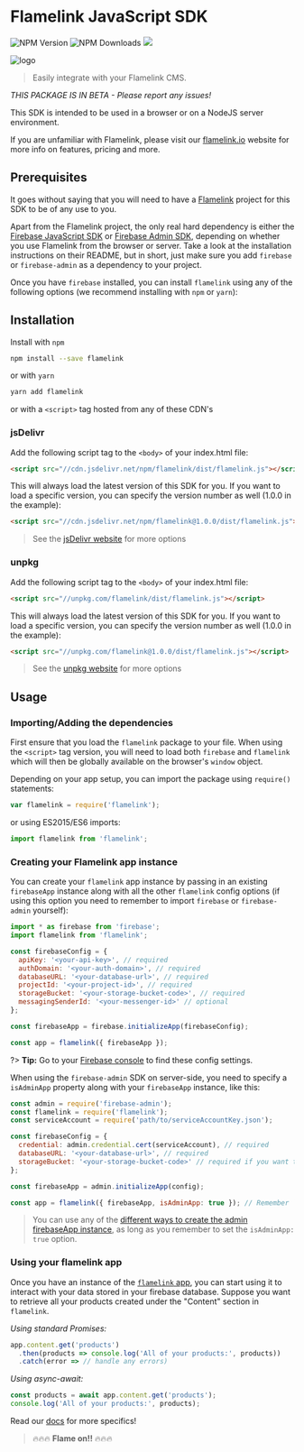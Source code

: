 # Flamelink JavaScript SDK

![NPM Version](https://img.shields.io/npm/v/flamelink/latest.svg?colorB=purple&logo=npm&style=flat-square)
![NPM Downloads](https://img.shields.io/npm/dt/flamelink.svg?logo=npm&style=flat-square)
[![](https://data.jsdelivr.com/v1/package/npm/flamelink/badge)](https://www.jsdelivr.com/package/npm/flamelink)

![logo](https://raw.githubusercontent.com/flamelink/flamelink/master/docs/_assets/icon.svg?sanitize=true)

> Easily integrate with your Flamelink CMS.

_THIS PACKAGE IS IN BETA - Please report any issues!_

This SDK is intended to be used in a browser or on a NodeJS server environment.

If you are unfamiliar with Flamelink, please visit our [flamelink.io](https://www.flamelink.io/) website for more info on features, pricing and more.

## Prerequisites

It goes without saying that you will need to have a [Flamelink](https://www.flamelink.io) project for this SDK to be of any use to you.

Apart from the Flamelink project, the only real hard dependency is either the [Firebase JavaScript SDK](https://www.npmjs.com/package/firebase) or [Firebase Admin SDK](https://firebase.google.com/docs/admin/setup), depending on whether you use Flamelink from the browser or server. Take a look at the installation instructions on their README, but in short, just make sure you add `firebase` or `firebase-admin` as a dependency to your project.

Once you have `firebase` installed, you can install `flamelink` using any of the following options (we recommend installing with `npm` or `yarn`):

## Installation

Install with `npm`

```bash
npm install --save flamelink
```

or with `yarn`

```bash
yarn add flamelink
```

or with a `<script>` tag hosted from any of these CDN's

### jsDelivr

Add the following script tag to the `<body>` of your index.html file:

```html
<script src="//cdn.jsdelivr.net/npm/flamelink/dist/flamelink.js"></script>
```

This will always load the latest version of this SDK for you. If you want to load a specific version, you can specify the version number as well (1.0.0 in the example):

```html
<script src="//cdn.jsdelivr.net/npm/flamelink@1.0.0/dist/flamelink.js"></script>
```

> See the [jsDelivr website](https://www.jsdelivr.com/?query=flamelink) for more options

### unpkg

Add the following script tag to the `<body>` of your index.html file:

```html
<script src="//unpkg.com/flamelink/dist/flamelink.js"></script>
```

This will always load the latest version of this SDK for you. If you want to load a specific version, you can specify the version number as well (1.0.0 in the example):

```html
<script src="//unpkg.com/flamelink@1.0.0/dist/flamelink.js"></script>
```

> See the [unpkg website](https://unpkg.com) for more options

## Usage

### Importing/Adding the dependencies

First ensure that you load the `flamelink` package to your file. When using the `<script>` tag version, you will need to load both `firebase` and `flamelink` which will then be globally available on the browser's `window` object.

Depending on your app setup, you can import the package using `require()` statements:

```javascript
var flamelink = require('flamelink');
```

or using ES2015/ES6 imports:

```javascript
import flamelink from 'flamelink';
```

### Creating your Flamelink app instance

You can create your `flamelink` app instance by passing in an existing `firebaseApp` instance along with all the other `flamelink` config options (if using this option you need to remember to import `firebase` or `firebase-admin` yourself):

```javascript
import * as firebase from 'firebase';
import flamelink from 'flamelink';

const firebaseConfig = {
  apiKey: '<your-api-key>', // required
  authDomain: '<your-auth-domain>', // required
  databaseURL: '<your-database-url>', // required
  projectId: '<your-project-id>', // required
  storageBucket: '<your-storage-bucket-code>', // required
  messagingSenderId: '<your-messenger-id>' // optional
};

const firebaseApp = firebase.initializeApp(firebaseConfig);

const app = flamelink({ firebaseApp });
```

?> **Tip:** Go to your [Firebase console](https://console.firebase.google.com/) to find these config settings.

When using the `firebase-admin` SDK on server-side, you need to specify a `isAdminApp` property along with your `firebaseApp` instance, like this:

```javascript
const admin = require('firebase-admin');
const flamelink = require('flamelink');
const serviceAccount = require('path/to/serviceAccountKey.json');

const firebaseConfig = {
  credential: admin.credential.cert(serviceAccount), // required
  databaseURL: '<your-database-url>', // required
  storageBucket: '<your-storage-bucket-code>' // required if you want to your any Storage functionality
};

const firebaseApp = admin.initializeApp(config);

const app = flamelink({ firebaseApp, isAdminApp: true }); // Remember `isAdminApp: true` here!!!
```

> You can use any of the [different ways to create the admin firebaseApp instance](https://firebase.google.com/docs/admin/setup), as long as you remember to set the `isAdminApp: true` option.

### Using your flamelink app

Once you have an instance of the [`flamelink` app](https://app.flamelink.io), you can start using it to interact with your data stored in your firebase database. Suppose you want to retrieve all your products created under the "Content" section in `flamelink`.

_Using standard Promises:_

```javascript
app.content.get('products')
  .then(products => console.log('All of your products:', products))
  .catch(error => // handle any errors)
```

_Using async-await:_

```javascript
const products = await app.content.get('products');
console.log('All of your products:', products);
```

Read our [docs](https://flamelink.github.io/flamelink) for more specifics!

> 🔥🔥🔥 **Flame on!!** 🔥🔥🔥
